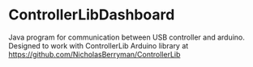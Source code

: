 # ControllerLibDashboard
Java program for communication between USB controller and arduino. Designed to work with ControllerLib Arduino library at https://github.com/NicholasBerryman/ControllerLib

